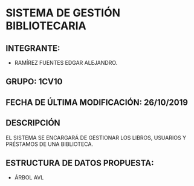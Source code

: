 # SISTEMA DE GESTIÓN BIBLIOTECARIA

## INTEGRANTE:

- RAMÍREZ FUENTES EDGAR ALEJANDRO.

## GRUPO: 1CV10 

## FECHA DE ÚLTIMA MODIFICACIÓN: 26/10/2019

## DESCRIPCIÓN

EL SISTEMA SE ENCARGARÁ DE GESTIONAR LOS LIBROS, USUARIOS Y PRÉSTAMOS DE UNA BIBLIOTECA.

## ESTRUCTURA DE DATOS PROPUESTA:

 - ÁRBOL AVL
